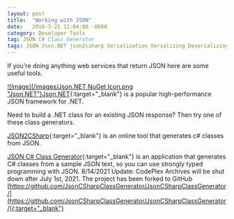 ```yaml
---
layout: post
title:  "Working with JSON"
date:   2016-3-21 12:04:00 -0600
category: Developer Tools
tag: JSON C# Class Generator
tags: JSON Json.NET json2csharp Serialization Serializing Deserializing
---
```


If you're doing anything web services that return JSON here are some useful tools.

[![Image](/images/Json.NET NuGet Icon.png "Json.NET")Json.NET](https://www.nuget.org/packages/Newtonsoft.Json/ "Json.NET"){:target="_blank"} is a popular high-performance JSON framework for .NET.

Need to build a .NET class for an existing JSON response?  Then try one of these class generators.

[JSON2CSharp](http://json2csharp.com/ "JSON2CSharp"){:target="_blank"} is an online tool that generates c# classes from JSON.

[JSON C# Class Generator](http://jsonclassgenerator.codeplex.com/ "jsonclassgenerator"){:target="_blank"} is an application that generates C# classes from a sample JSON text, so you can use strongly typed programming with JSON.  8/14/2021 Update: CodePlex Archives will be shut down after July 1st, 2021.  The project has been forked to GitHub [https://github.com/JsonCSharpClassGenerator/JsonCSharpClassGenerator/](https://github.com/JsonCSharpClassGenerator/JsonCSharpClassGenerator/){:target="_blank"}